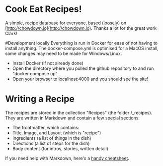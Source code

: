 # Cook Eat Recipes!

A simple, recipe database for everyone, based (loosely) on [http://chowdown.io](http://chowdown.io). Thanks a lot for the great work Clark!

#Development locally
Everything is run in Docker for ease of not having to install anything. The docker-compose.yml is optimised for a MacOS install, some changes may need to be made for Windows/Linux.
- Install Docker (if not already done)
- Open the directory where you pulled the github repository to and run "docker compose up"
- Open your browser to localhost:4000 and you should see the site!

# Writing a Recipe

The recipes are stored in the collection "Recipes" (the folder /_recipes).
They are written in Markdown and contain a few special sections:
- The frontmatter, which contains:
 - Title, Image, and Layout (which is "recipe")
 - Ingredients (a list of things in the dish)
 - Directions (a list of steps for the dish)
- Body content (for intros, stories, written detail)

If you need help with Markdown, here's a [handy cheatsheet](https://github.com/adam-p/markdown-here/wiki/Markdown-Cheatsheet).
